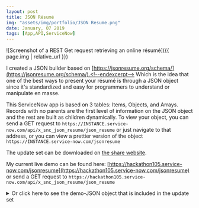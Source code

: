 ```yaml
---
layout: post
title: JSON Résumé 
img: "assets/img/portfolio/JSON Resume.png"
date: January, 07 2019
tags: [App,API,ServiceNow]
---
```


![Screenshot of a REST Get request retrieving an online résumé]({{ page.img | relative_url }})

I created a JSON builder based on [https://jsonresume.org/schema/](https://jsonresume.org/schema/).<!--endexcerpt--> Which is the idea that one of the best ways to present your résumé is through a JSON object since it's standardized and easy for programmers to understand or manipulate en masse.

This ServiceNow app is based on 3 tables: Items, Objects, and Arrays. Records with no parents are the first level of information on the JSON object and the rest are built as children dynamically. To view your object, you can send a GET request to `https://INSTANCE.service-now.com/api/x_snc_json_resume/json_resume` or just navigate to that address, or you can view a prettier version of the object `https://INSTANCE.service-now.com/jsonresume`

The update set can be downloaded on [the share website](https://developer.servicenow.com/app.do#!/share/contents/1655773_create_a_restful_getcompatible_json_object_quickly_in_servicenow?t=PRODUCT_DETAILS).

My current live demo can be found here: [https://hackathon105.service-now.com/jsonresume](https://hackathon105.service-now.com/jsonresume) or send a GET request to `https://hackathon105.service-now.com/api/x_snc_json_resume/json_resume`

<details>
	<summary>Or click here to see the demo-JSON object that is included in the update set</summary>
	
	```{"What is this?":"This is a JSON builder designed from https://jsonresume.org/schema/","phone":"(912) 555-4321","email":"john@gmail.com","summary":"A Summary of John Doe...","website":"http://johndoe.com","picture":"null","name":"John Doe","label":"Programmer","location":{"region":"California","postalCode":"CA 94115","countryCode":"US","address":"2712 Broadway St","city":"San Francisco"},"languages":[{"language":"English","fluency":"Native speaker"}],"work":[{"website":"http://company.com","endDate":"2014-01-01","startDate":"2013-01-01","position":"President","summary":"Description","company":"Company","highlights":["Started the company"]}],"education":[{"endDate":"2013-01-01","area":"Software Development","startDate":"2011-01-01","studyType":"Bachelor","gpa":"4.0","institution":"University","courses":["DB1101 - Basic SQL"]}],"references":[{"reference":"Reference...","name":"Jane Doe"}],"publications":[{"website":"http://publication.com","publisher":"Company","releaseDate":"2014-10-01","summary":"Description...","name":"Publication"}],"awards":[{"date":"2014-11-01","summary":"There is no spoon","title":"Award","awarder":"Company"}],"skills":[{"level":"Master","name":"Web Development","keywords":["HTML","CSS","Javascript"]}],"interests":[{"name":"Wildlife","keywords":["Ferrets","Unicorns"]}],"volunteer":[{"startDate":"2012-01-01","endDate":"2013-01-01","website":"http://organization.com","position":"Volunteer","organization":"Organization","summary":"Description...","highlights":["Awarded 'Volunteer of the Month'"]}],"profiles":[{"network":"Twitter","url":"http://twitter.com/john","username":"John"}]}
	```
</details>